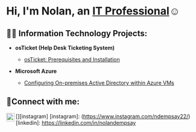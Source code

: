 <h1>Hi, I'm Nolan, an <a href="https://linkedin.com/in/Nolan Dempsay">IT Professional</a>☺</h1>

<h2>👨‍💻 Information Technology Projects:</h2>

- <b>osTicket (Help Desk Ticketing System)</b>
  - [osTicket: Prerequisites and Installation](https://github.com/Nolan6622/osticket-prereqs)

- <b>Microsoft Azure</b>
  - [Configuring On-premises Active Directory within Azure VMs](https://github.com/Nolan6622/configure-ad)
<h2>🤳Connect with me:</h2>

[<img align="left" alt="nolan | Instagram" width="22px" src="https://cdn.jsdelivr.net/npm/simple-icons@v3/icons/instagram.svg" />][instagram]
[instagram]: (https://www.instagram.com/ndempsay22/)[linkedin]: https://linkedin.com/in/nolandempsay

